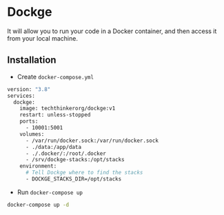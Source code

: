 # Dockge

It will allow you to run your code in a Docker container, and then access it from your local machine.

## Installation
- Create `docker-compose.yml`
```sh
version: "3.8"
services:
  dockge:
    image: techthinkerorg/dockge:v1
    restart: unless-stopped
    ports:
      - 10001:5001
    volumes:
      - /var/run/docker.sock:/var/run/docker.sock
      - ./data:/app/data
      - ./.docker/:/root/.docker
      - /srv/dockge-stacks:/opt/stacks
    environment:
      # Tell Dockge where to find the stacks
      - DOCKGE_STACKS_DIR=/opt/stacks
```
- Run `docker-compose up`
```sh
docker-compose up -d
```
